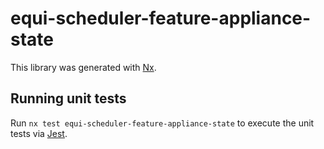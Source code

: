 # equi-scheduler-feature-appliance-state

This library was generated with [Nx](https://nx.dev).

## Running unit tests

Run `nx test equi-scheduler-feature-appliance-state` to execute the unit tests via [Jest](https://jestjs.io).
